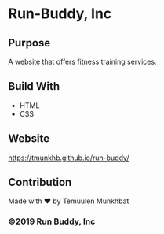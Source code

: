 # Run-Buddy, Inc

## Purpose
A website that offers fitness training services.

## Build With
* HTML
* CSS

## Website
https://tmunkhb.github.io/run-buddy/

## Contribution
Made with ❤️ by Temuulen Munkhbat

### ©️2019 Run Buddy, Inc 
